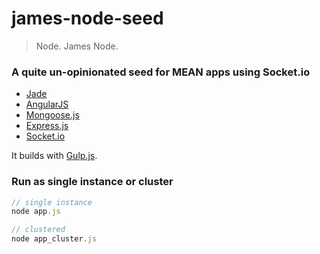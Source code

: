 james-node-seed
===============
> Node. James Node.

### A quite un-opinionated seed for MEAN apps using Socket.io
* [Jade](http://jade-lang.com/)
* [AngularJS](https://angularjs.org/)
* [Mongoose.js](http://mongoosejs.com)
* [Express.js](http://expressjs.com/)
* [Socket.io](http://socket.io/)

It builds with [Gulp.js](http://gulpjs.com/).

### Run as single instance or cluster

```javascript
// single instance
node app.js

// clustered
node app_cluster.js
```